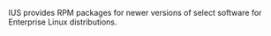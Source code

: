 IUS provides RPM packages for newer versions of select software for Enterprise Linux distributions.
